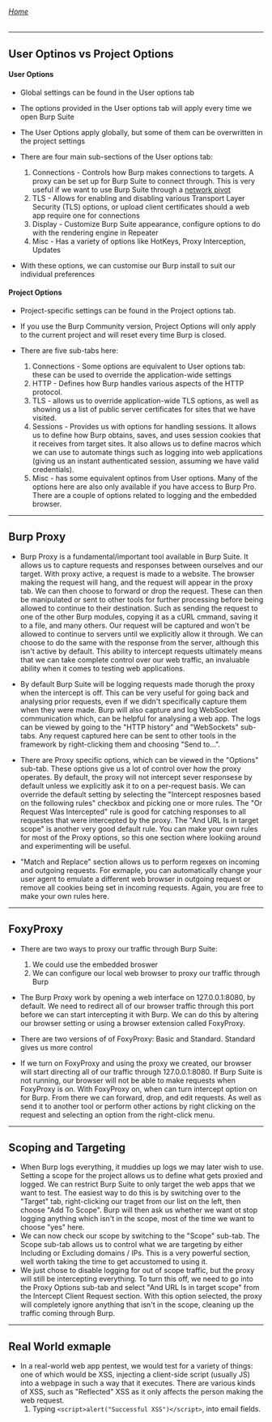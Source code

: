 ###### [Home](https://eddiegranados.github.io/Eduardo_Granados/)

---

## User Optinos vs Project Options

#### User Options

- Global settings can be found in the User options tab

- The options provided in the User options tab will apply every time we open Burp Suite

- The User Options apply globally, but some of them can be overwritten in the project settings

- There are four main sub-sections of the User options tab:
  1. Connections - Controls how Burp makes connections to targets. A proxy can be set up for Burp Suite to connect through. This is very useful if we want to use Burp Suite through a [network pivot](https://www.geeksforgeeks.org/pivoting-moving-inside-a-network/)
  2. TLS - Allows for enabling and disabling various Transport Layer Security (TLS) options, or upload client certificates should a web app require one for connections
  3. Display - Customize Burp Suite appearance, configure options to do with the rendering engine in Repeater
  4. Misc - Has a variety of options like HotKeys, Proxy Interception, Updates

- With these options, we can customise our Burp install to suit our individual preferences


#### Project Options

- Project-specific settings can be found in the Project options tab.

- If you use the Burp Community version, Project Options will only apply to the current project and will reset every time Burp is closed.

- There are five sub-tabs here:
  1. Connections - Some options are equivalent to User options tab: these can be used to override the application-wide settings
  2. HTTP - Defines how Burp handles various aspects of the HTTP protocol.
  3. TLS - allows us to override application-wide TLS options, as well as showing us a list of public server certificates for sites that we have visited.
  4. Sessions - Provides us with options for handling sessions. It allows us to define how Burp obtains, saves, and uses session cookies that it receives from target sites. It also allows us to define macros which we can use to automate things such as logging into web applications (giving us an instant authenticated session, assuming we have valid credentials).
  5. Misc -  has some equivalent optinos from User options. Many of the options here are also only available if you have access to Burp Pro. There are a couple of options related to logging and the embedded browser.

---

## Burp Proxy

- Burp Proxy is a fundamental/important tool available in Burp Suite. It allows us to capture requests and responses  between ourselves and our target. With proxy active, a request is made to a website. The browser making the request will hang, and the request will appear in the proxy tab. We can then choose to forward or drop the request. These can then be manipulated or sent to other tools for further processing before being allowed to continue to their destination. Such as sending the request to one of the other Burp modules, copying it as  a cURL cmmand, saving it to a file, and many others. Our request will be captured and won't be allowed to continue to servers until we explicitly allow it through. We can choose to do the same with the response from the server, although this isn't active by default. This ability to intercept requests ultimately means that we can take complete control over our web traffic, an invaluable ability when it comes to testing web applications.

- By default Burp Suite will be logging requests made thorugh the proxy when the intercept is off. This can be very useful for going back and analysing prior requests, even if we didn't specifically capture them when they were made. Burp will also capture and log WebSocket communication which, can be helpful for analysing a web app. The logs can be viewed by going to the "HTTP history" and "WebSockets" sub-tabs. Any request captured here can be sent to other tools in the framework by right-clicking them and choosing "Send to...".

- There are Proxy specific options, which can be viewed in the "Options" sub-tab. These options give us a lot of control over how the proxy operates. By default, the proxy will not intercept sever responsese by default unless we explicitly ask it to on a per-request basis. We can override the default setting by selecting the "Intercept resposnes based on the following rules" checkbox and picking one or more rules. The "Or Request Was Intercepted" rule is good for catching responses to all requestes that were intercepted by the proxy. The "And URL Is in target scope" is another very good default rule. You can make your own rules for most of the Proxy options, so this one section where lookiing around and experimenting will be useful.

- "Match and Replace" section allows us to perform regexes on incoming and outgoing requests. For exmaple, you can automatically change your user agent to emulate a different web browser in outgoing request or remove all cookies being set in incoming requests. Again, you are free to make your own rules here.

---

## FoxyProxy

- There are two ways to proxy our traffic through Burp Suite:
  1. We could use the embedded broswer
  2. We can configure our local web browser to proxy our traffic through Burp

- The Burp Proxy work by opening a web interface on 127.0.0.1:8080, by default. We need to redirect all of our browser traffic through this port before we can start intercepting it with Burp. We can do this by altering our browser setting or using a browser extension called FoxyProxy. 

- There are two versions of of FoxyProxy: Basic and Standard. Standard gives us more control

- If we turn on FoxyProxy and using the proxy we created, our browser will start directing all of our traffic through 127.0.0.1:8080. If Burp Suite is not running, our browser will not be able to make requests when FoxyProxy is on. With FoxyProxy on, when can turn intercept option on for Burp. From there we can forward, drop, and edit requests. As well as send it to another tool or perform other actions by right clicking on the request and selecting an option from the right-click menu.

---

## Scoping and Targeting

- When Burp logs everything, it muddies up logs we may later wish to use. Setting a scope for the project allows us to define what gets proxied and logged. We can restrict Burp Suite to only target the web apps that we want to test. The easiest way to do this is by switching over to the "Target" tab, right-clicking our traget from our list on the left, then choose "Add To Scope". Burp will then ask us whether we want ot stop logging anything which isn't in the scope, most of the time we want to choose "yes" here.
- We can now check our scope by switching to the "Scope" sub-tab. The Scope sub-tab allows us to control what we are targeting by either Including or Excluding domains / IPs. This is a very powerful section, well worth taking the time to get accustomed to using it.
- We just chose to disable logging for out of scope traffic, but the proxy will still be intercepting everything. To turn this off, we need to go into the Proxy Options sub-tab and select "And URL Is in target scope" from the Intercept Client Request section. With this option selected, the proxy will completely ignore anything that isn't in the scope, cleaning up the traffic coming through Burp.

---

## Real World exmaple

- In a real-world web app pentest, we would test for a variety of things: one of which would be XSS, injecting a client-side script (usually JS) into a webpage in such a way that it executes. There are various kinds of XSS, such as "Reflected" XSS as it only affects the person making the web request.
  1. Typing `<script>alert("Successful XSS")</script>`, into email fields.